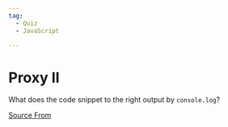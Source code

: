 ```yaml
---
tag:
  - Quiz
  - JavaScript

---
```

  
# Proxy II

What does the code snippet to the right output by `console.log`?


[Source From](https://bigfrontend.dev/quiz/Proxy-II)

  